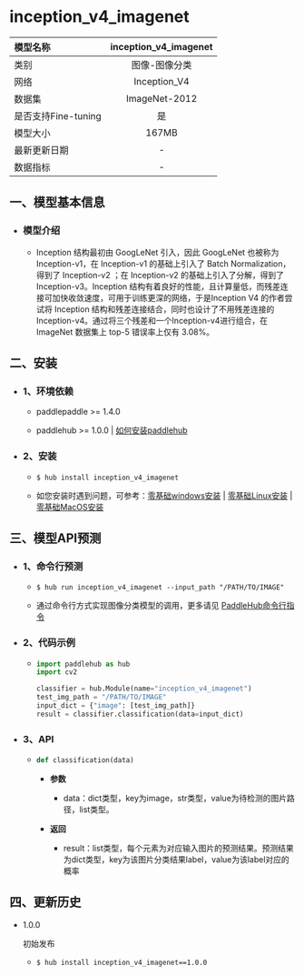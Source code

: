 # inception_v4_imagenet

|模型名称|inception_v4_imagenet|
| :--- | :---: |
|类别|图像-图像分类|
|网络|Inception_V4|
|数据集|ImageNet-2012|
|是否支持Fine-tuning|是|
|模型大小|167MB|
|最新更新日期|-|
|数据指标|-|


## 一、模型基本信息



- ### 模型介绍

  - Inception 结构最初由 GoogLeNet 引入，因此 GoogLeNet 也被称为 Inception-v1，在 Inception-v1 的基础上引入了 Batch Normalization，得到了 Inception-v2 ；在 Inception-v2 的基础上引入了分解，得到了Inception-v3。Inception 结构有着良好的性能，且计算量低，而残差连接可加快收敛速度，可用于训练更深的网络，于是Inception V4 的作者尝试将 Inception 结构和残差连接结合，同时也设计了不用残差连接的Inception-v4。通过将三个残差和一个Inception-v4进行组合，在 ImageNet 数据集上 top-5 错误率上仅有 3.08%。

## 二、安装

- ### 1、环境依赖  

  - paddlepaddle >= 1.4.0  

  - paddlehub >= 1.0.0  | [如何安装paddlehub](../../../../docs/docs_ch/get_start/installation.rst)


- ### 2、安装

  - ```shell
    $ hub install inception_v4_imagenet
    ```
  - 如您安装时遇到问题，可参考：[零基础windows安装](../../../../docs/docs_ch/get_start/windows_quickstart.md)
 | [零基础Linux安装](../../../../docs/docs_ch/get_start/linux_quickstart.md) | [零基础MacOS安装](../../../../docs/docs_ch/get_start/mac_quickstart.md)

## 三、模型API预测

- ### 1、命令行预测

  - ```shell
    $ hub run inception_v4_imagenet --input_path "/PATH/TO/IMAGE"
    ```
  - 通过命令行方式实现图像分类模型的调用，更多请见 [PaddleHub命令行指令](../../../../docs/docs_ch/tutorial/cmd_usage.rst)

- ### 2、代码示例

  - ```python
    import paddlehub as hub
    import cv2

    classifier = hub.Module(name="inception_v4_imagenet")
    test_img_path = "/PATH/TO/IMAGE"
    input_dict = {"image": [test_img_path]}
    result = classifier.classification(data=input_dict)
    ```

- ### 3、API

  - ```python
    def classification(data)
    ```

    - **参数**
      - data：dict类型，key为image，str类型，value为待检测的图片路径，list类型。

    - **返回**
      - result：list类型，每个元素为对应输入图片的预测结果。预测结果为dict类型，key为该图片分类结果label，value为该label对应的概率





## 四、更新历史

* 1.0.0

  初始发布

  - ```shell
    $ hub install inception_v4_imagenet==1.0.0
    ```
